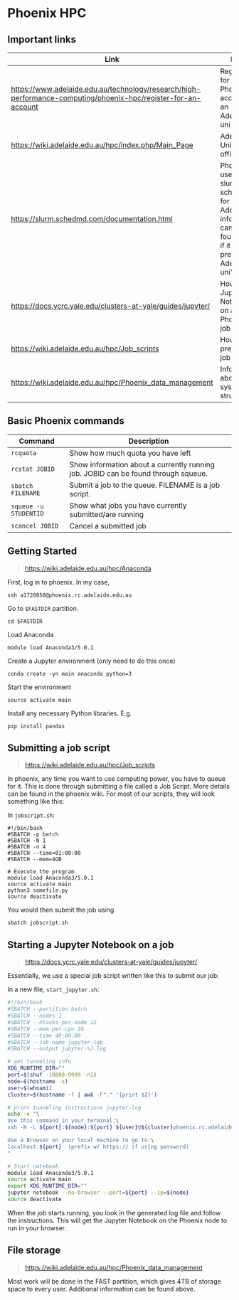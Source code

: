 # Phoenix HPC

## Important links

| Link                                                         | Desc                                                         |
| ------------------------------------------------------------ | ------------------------------------------------------------ |
| https://www.adelaide.edu.au/technology/research/high-performance-computing/phoenix-hpc/register-for-an-account | Register for a Phoenix account as an Adelaide uni student    |
| https://wiki.adelaide.edu.au/hpc/index.php/Main_Page         | Adelaide Uni's official wiki                                 |
| https://slurm.schedmd.com/documentation.html                 | Phoenix uses the slurm scheduler for tasks. Additional information can be found here if it is not present in Adelaide uni's wiki |
| https://docs.ycrc.yale.edu/clusters-at-yale/guides/jupyter/  | How to run Jupyter Notebook on a Phoenix job                 |
| https://wiki.adelaide.edu.au/hpc/Job_scripts                 | How to prepare a job script                                  |
| https://wiki.adelaide.edu.au/hpc/Phoenix_data_management     | Information about file system structure                                  |


## Basic Phoenix commands

| Command               | Description                                                  |
| --------------------- | ------------------------------------------------------------ |
| `rcquota`             | Show how much quota you have left                            |
| `rcstat JOBID`        | Show information about a currently running job. JOBID can be found through squeue. |
| `sbatch FILENAME`     | Submit a job to the queue. FILENAME is a job script.         |
| `squeue -u STUDENTID` | Show what jobs you have currently submitted/are running      |
| `scancel JOBID`       | Cancel a submitted job                                       |

## Getting Started

> https://wiki.adelaide.edu.au/hpc/Anaconda

First, log in to phoenix. In my case,

```
ssh a1720858@phoenix.rc.adelaide.edu.au
```

Go to `$FASTDIR` partition.

```
cd $FASTDIR
```

Load Anaconda

```
module load Anaconda3/5.0.1
```

Create a Jupyter environment (only need to do this once)

```
conda create -yn main anaconda python=3
```

Start the environment

```
source activate main
```

Install any necessary Python libraries. E.g.

```
pip install pandas
```

## Submitting a job script

> https://wiki.adelaide.edu.au/hpc/Job_scripts  

In phoenix, any time you want to use computing power, you have to queue for it. This is done through submitting a file called a Job Script. More details can be found in the phoenix wiki. For most of our scripts, they will look something like this:

In `jobscript.sh`:

```
#!/bin/bash
#SBATCH -p batch
#SBATCH -N 1
#SBATCH -n 4
#SBATCH --time=01:00:00
#SBATCH --mem=4GB

# Execute the program
module load Anaconda3/5.0.1
source activate main
python3 somefile.py
source deactivate
```

You would then submit the job using

```
sbatch jobscript.sh
```

## Starting a Jupyter Notebook on a job

> https://docs.ycrc.yale.edu/clusters-at-yale/guides/jupyter/  

Essentially, we use a special job script written like this to submit our job:

In a new file, `start_jupyter.sh`:

```bash
#!/bin/bash
#SBATCH --partition batch
#SBATCH --nodes 1
#SBATCH --ntasks-per-node 12
#SBATCH --mem-per-cpu 1G
#SBATCH --time 48:00:00
#SBATCH --job-name jupyter-lab
#SBATCH --output jupyter-%J.log

# get tunneling info
XDG_RUNTIME_DIR=""
port=$(shuf -i8000-9999 -n1)
node=$(hostname -s)
user=$(whoami)
cluster=$(hostname -f | awk -F"." '{print $2}')

# print tunneling instructions jupyter-log
echo -e "\
Use this command in your terminal:\
ssh -N -L ${port}:${node}:${port} ${user}@${cluster}phoenix.rc.adelaide.edu.au\

Use a Browser on your local machine to go to:\
localhost:${port}  (prefix w/ https:// if using password)
"

# Start notebook
module load Anaconda3/5.0.1
source activate main
export XDG_RUNTIME_DIR=""
jupyter notebook --no-browser --port=${port} --ip=${node}
source deactivate
```

When the job starts running, you look in the generated log file and follow the instructions. This will get the Jupyter Notebook on the Phoenix node to run in your browser.

## File storage
> https://wiki.adelaide.edu.au/hpc/Phoenix_data_management

Most work will be done in the FAST partition, which gives 4TB of storage space to every user. Additional information can be found above. 
